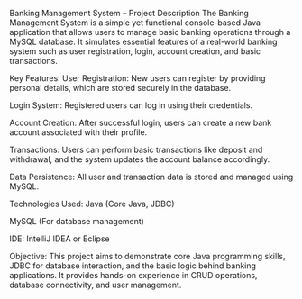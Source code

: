 Banking Management System – Project Description
The Banking Management System is a simple yet functional console-based Java application that allows users to manage basic banking operations through a MySQL database. It simulates essential features of a real-world banking system such as user registration, login, account creation, and basic transactions.

Key Features:
User Registration: New users can register by providing personal details, which are stored securely in the database.

Login System: Registered users can log in using their credentials.

Account Creation: After successful login, users can create a new bank account associated with their profile.

Transactions: Users can perform basic transactions like deposit and withdrawal, and the system updates the account balance accordingly.

Data Persistence: All user and transaction data is stored and managed using MySQL.

Technologies Used:
Java (Core Java, JDBC)

MySQL (For database management)

IDE: IntelliJ IDEA or Eclipse

Objective:
This project aims to demonstrate core Java programming skills, JDBC for database interaction, and the basic logic behind banking applications. It provides hands-on experience in CRUD operations, database connectivity, and user management.
